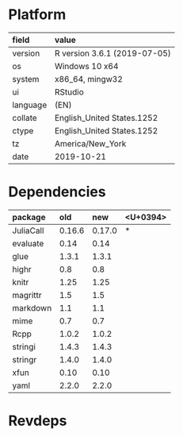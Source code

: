 # Platform

|field    |value                        |
|:--------|:----------------------------|
|version  |R version 3.6.1 (2019-07-05) |
|os       |Windows 10 x64               |
|system   |x86_64, mingw32              |
|ui       |RStudio                      |
|language |(EN)                         |
|collate  |English_United States.1252   |
|ctype    |English_United States.1252   |
|tz       |America/New_York             |
|date     |2019-10-21                   |

# Dependencies

|package   |old    |new    |<U+0394>  |
|:---------|:------|:------|:--|
|JuliaCall |0.16.6 |0.17.0 |*  |
|evaluate  |0.14   |0.14   |   |
|glue      |1.3.1  |1.3.1  |   |
|highr     |0.8    |0.8    |   |
|knitr     |1.25   |1.25   |   |
|magrittr  |1.5    |1.5    |   |
|markdown  |1.1    |1.1    |   |
|mime      |0.7    |0.7    |   |
|Rcpp      |1.0.2  |1.0.2  |   |
|stringi   |1.4.3  |1.4.3  |   |
|stringr   |1.4.0  |1.4.0  |   |
|xfun      |0.10   |0.10   |   |
|yaml      |2.2.0  |2.2.0  |   |

# Revdeps

